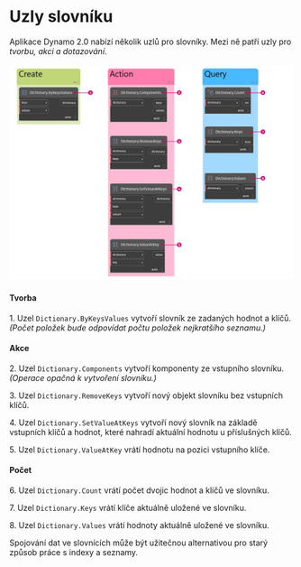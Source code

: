 # Uzly slovníku

Aplikace Dynamo 2.0 nabízí několik uzlů pro slovníky. Mezi ně patří uzly pro _tvorbu, akci a dotazování_.

![](../images/5-5/2/dictionarynodes-nodes.jpg)

#### Tvorba

1\. Uzel `Dictionary.ByKeysValues` vytvoří slovník ze zadaných hodnot a klíčů. _(Počet položek bude odpovídat počtu položek nejkratšího seznamu.)_

#### Akce

2\. Uzel `Dictionary.Components` vytvoří komponenty ze vstupního slovníku. _(Operace opačná k vytvoření slovníku.)_

3\. Uzel `Dictionary.RemoveKeys` vytvoří nový objekt slovníku bez vstupních klíčů.

4\. Uzel `Dictionary.SetValueAtKeys` vytvoří nový slovník na základě vstupních klíčů a hodnot, které nahradí aktuální hodnotu u příslušných klíčů.

5\. Uzel `Dictionary.ValueAtKey` vrátí hodnotu na pozici vstupního klíče.

#### Počet

6\. Uzel `Dictionary.Count` vrátí počet dvojic hodnot a klíčů ve slovníku.

7\. Uzel `Dictionary.Keys` vrátí klíče aktuálně uložené ve slovníku.

8\. Uzel `Dictionary.Values` vrátí hodnoty aktuálně uložené ve slovníku.

Spojování dat ve slovnících může být užitečnou alternativou pro starý způsob práce s indexy a seznamy.
